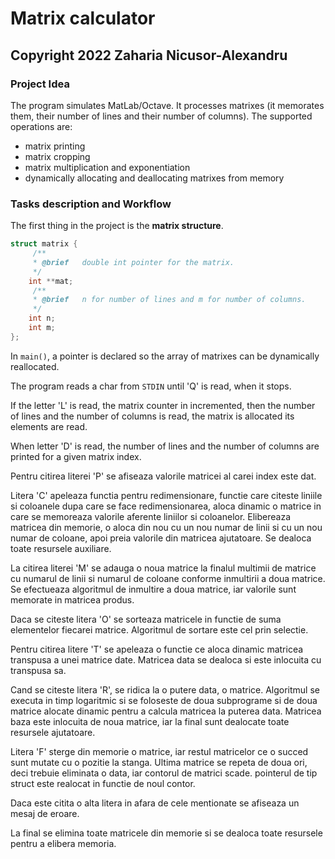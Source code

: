 # Matrix calculator

## Copyright 2022 Zaharia Nicusor-Alexandru

### Project Idea

The program simulates MatLab/Octave.
It processes matrixes (it memorates them, their number of lines and their number of columns).
The supported operations are:
- matrix printing
- matrix cropping
- matrix multiplication and exponentiation
- dynamically allocating and deallocating matrixes from memory


### Tasks description and Workflow

The first thing in the project is the **matrix structure**.

```C
struct matrix {
	 /**
	 * @brief   double int pointer for the matrix.
	 */
	int **mat;
	 /**
	 * @brief   n for number of lines and m for number of columns.
	 */
	int n;
	int m;
};
```

In `main()`, a pointer is declared so the array of matrixes can be dynamically reallocated.

The program reads a char from `STDIN` until 'Q' is read, when it stops. 

If the letter 'L' is read, the matrix counter in incremented, then the number of lines and the number of columns is read, the matrix is allocated its elements are read.

When letter 'D' is read, the number of lines and the number of columns are printed for a given matrix index.

Pentru citirea literei 'P' se afiseaza valorile matricei al carei index este
dat.

Litera 'C' apeleaza functia pentru redimensionare, functie care citeste liniile
si coloanele dupa care se face redimensionarea, aloca dinamic o matrice in care
se memoreaza valorile aferente liniilor si coloanelor. Elibereaza matricea din
memorie, o aloca din nou cu un nou numar de linii si cu un nou numar de
coloane, apoi preia valorile din matricea ajutatoare. Se dealoca toate
resursele auxiliare.

La citirea literei 'M' se adauga o noua matrice la finalul multimii de matrice
cu numarul de linii si numarul de coloane conforme inmultirii a doua matrice.
Se efectueaza algoritmul de inmultire a doua matrice, iar valorile sunt
memorate in matricea produs.

Daca se citeste litera 'O' se sorteaza matricele in functie de suma elementelor
fiecarei matrice. Algoritmul de sortare este cel prin selectie.

Pentru citirea litere 'T' se apeleaza o functie ce aloca dinamic matricea
transpusa a unei matrice date. Matricea data se dealoca si este inlocuita cu
transpusa sa.

Cand se citeste litera 'R', se ridica la o putere data, o matrice. Algoritmul se
executa in timp logaritmic si se foloseste de doua subprograme si de doua
matrice alocate dinamic pentru a calcula matricea la puterea data. Matricea
baza este inlocuita de noua matrice, iar la final sunt dealocate toate
resursele ajutatoare.

Litera 'F' sterge din memorie o matrice, iar restul matricelor ce o succed sunt
mutate cu o pozitie la stanga. Ultima matrice se repeta de doua ori, deci
trebuie eliminata o data, iar contorul de matrici scade. pointerul de tip
struct este realocat in functie de noul contor.

Daca este citita o alta litera in afara de cele mentionate se afiseaza un mesaj
de eroare. 

La final se elimina toate matricele din memorie si se dealoca toate resursele
pentru a elibera memoria.

